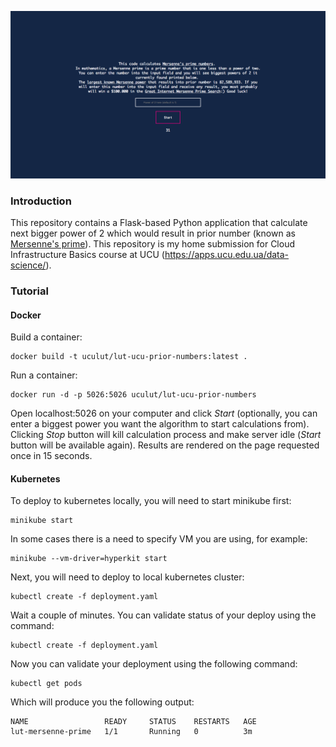 ![Example of working service](example.png)

### Introduction

This repository contains a Flask-based Python application that calculate next bigger power of 2 which would result in prior number (known as [Mersenne's prime](https://en.wikipedia.org/wiki/Mersenne_prime)).
This repository is my home submission for Cloud Infrastructure Basics course at UCU (https://apps.ucu.edu.ua/data-science/).

### Tutorial

#### Docker

Build a container:

```
docker build -t uculut/lut-ucu-prior-numbers:latest .
```

Run a container:

```
docker run -d -p 5026:5026 uculut/lut-ucu-prior-numbers
```

Open localhost:5026 on your computer and click *Start* (optionally, you can enter a biggest power you want the algorithm to start calculations from).
Clicking *Stop* button will kill calculation process and make server idle (*Start* button will be available again). Results are rendered on the page requested once in 15 seconds.

#### Kubernetes

To deploy to kubernetes locally, you will need to start minikube first:

```
minikube start
```

In some cases there is a need to specify VM you are using, for example:

```
minikube --vm-driver=hyperkit start
```

Next, you will need to deploy to local kubernetes cluster:

```
kubectl create -f deployment.yaml
```

Wait a couple of minutes. You can validate status of your deploy using the command:

```
kubectl create -f deployment.yaml
```

Now you can validate your deployment using the following command:

```
kubectl get pods
```

Which will produce you the following output:

```
NAME                 READY     STATUS    RESTARTS   AGE
lut-mersenne-prime   1/1       Running   0          3m
```


